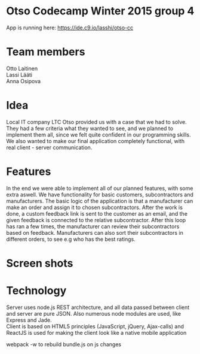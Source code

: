 # Otso Codecamp Winter 2015 group 4
App is running here: https://ide.c9.io/lasshi/otso-cc

# Team members
Otto Laitinen  
Lassi Lääti  
Anna Osipova  

# Idea
Local IT company LTC Otso provided us with a case that we had to solve. They had a few criteria what they wanted to see, and we planned to implement them all, since we felt quite confident in our programming skills. We also wanted to make our final application completely functional, with real client - server communication.

# Features
In the end we were able to implement all of our planned features, with some extra aswell. We have functionality for basic customers, subcontractors and manufacturers. The basic logic of the application is that a manufacturer can make an order and assign it to chosen subcontractors. After the work is done, a custom feedback link is sent to the customer as an email, and the given feedback is connected to the relative subcontractor. After this loop has ran a few times, the manufacturer can review their subcontractors based on feedback. Manufacturers can also sort their subcontractors in different orders, to see e.g who has the best ratings.

# Screen shots

# Technology
Server uses node.js REST architecture, and all data passed between client and server are pure JSON. Also numerous node modules are used, like Express and Jade.  
Client is based on HTML5 principles (JavaScript, jQuery, Ajax-calls) and ReactJS is used for making the client look like a native mobile application

webpack -w to rebuild bundle.js on js changes
